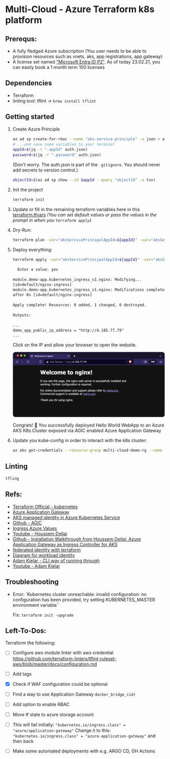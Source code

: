 # Multi-Cloud - Azure Terraform k8s platform

## Prerequs:

- A fully fledged Azure subscription (You user needs to be able to provision resources such as vnets, aks, app registrations, app gateway)
- A license set named ["Microsoft Entra ID P2"](https://www.microsoft.com/en-us/security/business/microsoft-entra-pricing?market=de). As of today 23.02.21, you can easily book a 1 month term 100 licenses

## Dependencies

- Terraform
- linting tool: tflint -> `brew install tflint`

## Getting started

1. Create Azure Principle
    ```sh
    az ad sp create-for-rbac --name "aks-service-principle" -o json > auth.json
    # ...and save some variables to your terminal
    appId=$(jq -r ".appId" auth.json)
    password=$(jq -r ".password" auth.json)
    ```
    (Don't worry. The auth.json is part of the `.gitignore`. You should never add secrets to version control.)

    ```sh
    objectId=$(az ad sp show --id $appId --query "objectId" -o tsv)
    ```

2. Init the project 
    ```sh
    terraform init
    ```

3. Update or fill in the remaining terraform variables here in this [terraform.tfvars](./terraform.tfvars)
    _(You can set default values or pass the values in the prompt in when you `terraform apply`)_

4. Dry-Run:
    ```sh
    terraform plan -var="aksServicePrincipalAppId=${appId}" -var="aksServicePrincipalClientSecret=${password}" -var="aksServicePrincipalObjectId"=${objectId}
    ```

5. Deploy everything:
    ```sh
    terraform apply -var="aksServicePrincipalAppId=${appId}" -var="aksServicePrincipalClientSecret=${password}" -var="aksServicePrincipalObjectId"=${objectId}
    ```

    ```
      Enter a value: yes

    module.demo-app.kubernetes_ingress_v1.nginx: Modifying... [id=default/nginx-ingress]
    module.demo-app.kubernetes_ingress_v1.nginx: Modifications complete after 0s [id=default/nginx-ingress]

    Apply complete! Resources: 0 added, 1 changed, 0 destroyed.

    Outputs:

    ...
    demo_app_public_ip_address = "http://4.185.77.79"
    ...

    ```
    Click on the IP and allow your browser to open the website.

    ![](./images/browser-nginx.png)

    Congrats! 🥳 You successfully deployed Hello World WebApp to an Azure AKS K8s Cluster exposed via AGIC enabled Azure Application Gateway


6. Update you kube-config in order to interact with the k8s cluster:
    ```sh
    az aks get-credentials --resource-group multi-cloud-demo-rg --name aksdev
    ```

## Linting

```sh
tfling
```


## Refs: 
- [Terraform Official - kubernetes](https://developer.hashicorp.com/terraform/tutorials/kubernetes/aks)
- [Azure Application Gateway](https://github.com/Azure/application-gateway-kubernetes-ingress/blob/master/docs/setup/install-new.md)
- [AKS managed identity in Azure Kubernetes Service ](https://learn.microsoft.com/en-us/azure/aks/use-managed-identity?source=recommendations)
- [Github - AGIC](https://github.com/Azure/application-gateway-kubernetes-ingress)
- [Ingress Azure Values](https://artifacthub.io/packages/helm/azure-application-gateway-kubernetes-ingress/ingress-azure?modal=values)
- [Youtube - Houssem Dellai](https://www.youtube.com/watch?v=PngRsyHyYQE)
- [Github - Installation Walkthrough from Houssem Dellai: Azure Application Gateway as Ingress Controller for AKS](https://github.com/HoussemDellai/docker-kubernetes-course/tree/main/35_app_gateway_ingress)
- [federated identity with terraform](https://registry.terraform.io/providers/hashicorp/azurerm/latest/docs/guides/aks_workload_identity)
- [Diagram for workload identity](https://azure.github.io/AKS-DevSecOps-Workshop/modules/Module1/lab-workloadidentity.html)
- [Adam Kielar - CLI way of running through](https://www.adamkielar.pl/posts/how-to-use-an-azure-ad-workload-identity-on-azure-kubernetes-service/)
- [Youtube - Adam Kielar](https://www.youtube.com/watch?v=vEqvEYEl8EM)

## Troubleshooting

- Error: `Kubernetes cluster unreachable: invalid configuration: no configuration has been provided, try setting KUBERNETES_MASTER environment variable``
  
  Fix: `terraform init -upgrade`


## Left-To-Dos:
Terraform the following:
- [ ] Configure aws module linter with aws credential  https://github.com/terraform-linters/tflint-ruleset-aws/blob/master/docs/configuration.md
- [ ] Add tags
- [x] Check if WAF configuration could be optional
- [ ] Find a way to use Application Gateway `docker_bridge_cidr`
- [ ] Add option to enable RBAC 
- [ ] Move tf state to azure storage account
- [ ] This will fail initially: 
      ```
      "kubernetes.io/ingress.class" = "azure/application-gateway"
      ```
      Change it to this:       
      ```
      "kubernetes.io/ingress.class" = "azure-application-gateway"
      ```
      and then back
- [ ] Make some automated deployments with e.g. ARGO CD, GH Actions

